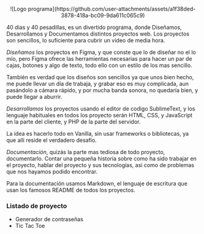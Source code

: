 <p style="text-align:center"> 
  ![Logo programa](https://github.com/user-attachments/assets/a1f38ded-3878-418a-bc09-9da611c065c9) 
</p>

40 dias y 40 pesadillas, es un divertido programa, donde Diseñamos, Desarrollamos y Documentamos distintos proyectos web. Los proyectos son sencillos, lo suficiente para cubrir un video de media hora.

_Diseñamos_ los proyectos en Figma, y que conste que lo de diseñar no el lo mío, pero Figma ofrece las herramientas necesarias para hacer un par de cajas, botones y algo de texto, todo ello con un estilo de los mas sencillo. 

También es verdad que los diseños son sencillos ya que unos bien hecho, me puede llevar un día de trabaja, y grabar eso es muy complicada, aun pasándolo a cámara rápido, y por mucha banda sonora, no quedaría bien, y puede llegar a aburrir.

_Desarrollamos_ los proyectos usando el editor de codigo SublimeText, y los lenguaje habituales en todos los proyecto serán HTML, CSS, y JavaScript en la parte del cliente, y PHP de la parte del servidor.

La idea es hacerlo todo en Vanilla, sin usar frameworks o bibliotecas, ya que alli reside el verdadero desafío.

_Documentación_, quizás la parte mas tediosa de todo proyecto, documentarlo. Contar una pequeña historia sobre como ha sido trabajar en el proyecto, hablar del proyecto y sus tecnologías, asi como de problemas que nos hayamos podido encontrar.

Para la documentación usamos Markdown, el lenguaje de escritura que usan los famosos README de todos los proyectos.

### Listado de proyecto

* Generador de contraseñas
* Tic Tac Toe

